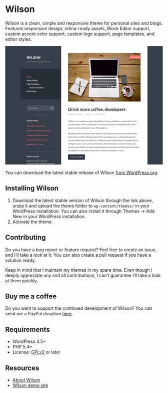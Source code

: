 # Wilson

Wilson is a clean, simple and responsive theme for personal sites and blogs. Features responsive design, retina-ready assets, Block Editor support, custom accent color support, custom logo support, page templates, and editor styles.

![Wilson](https://github.com/andersnoren/wilson/blob/master/screenshot.jpg)

You can download the latest stable release of Wilson [from WordPress.org](https://wordpress.org/themes/wilson/).

## Installing Wilson
1. Download the latest stable version of Wilson through the link above, unzip it and upload the theme folder to `wp-content/themes/` in your WordPress installation. You can also install it through Themes → Add New in your WordPress installation.
2. Activate the theme.

## Contributing
Do you have a bug report or feature request? Feel free to create an issue, and I’ll take a look at it. You can also create a pull request if you have a solution ready. 

Keep in mind that I maintain my themes in my spare time. Even though I deeply appreciate any and all contributions, I can’t guarantee I’ll take a look at them quickly.

## Buy me a coffee
Do you want to support the continued development of Wilson? You can send me a PayPal donation [here](https://www.paypal.com/cgi-bin/webscr?cmd=_donations&business=anders%40andersnoren%2ese&lc=US&item_name=Free%20WordPress%20Themes%20from%20Anders%20Noren&currency_code=USD&bn=PP%2dDonationsBF%3abtn_donateCC_LG%2egif%3aNonHosted).

## Requirements
- WordPress 4.5+
- PHP 5.4+
- License: [GPLv2](https://www.gnu.org/licenses/gpl-2.0.html) or later

## Resources
- [About Wilson](https://andersnoren.se/teman/wilson-wordpress-theme/)
- [Wilson demo site](https://andersnoren.se/themes/wilson/)